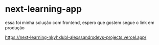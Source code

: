 # next-learning-app

essa foi minha solução com frontend, espero que gostem
segue o link em produção

https://next-learning-nkyhxlubl-alexssandrodevs-projects.vercel.app/
